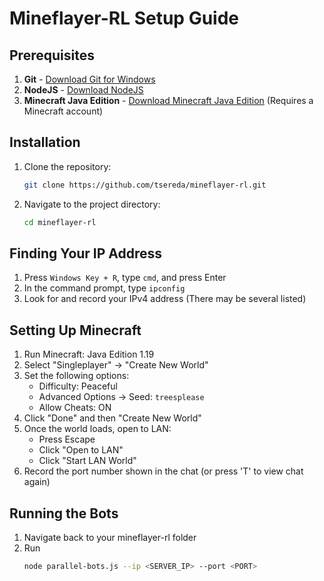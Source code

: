 # Mineflayer-RL Setup Guide

## Prerequisites

1. **Git** - [Download Git for Windows](https://git-scm.com/downloads/win)
2. **NodeJS** - [Download NodeJS](https://nodejs.org/en/download/)
3. **Minecraft Java Edition** - [Download Minecraft Java Edition](https://www.minecraft.net/en-us/download) (Requires a Minecraft account)

## Installation

1. Clone the repository:
   ```bash
   git clone https://github.com/tsereda/mineflayer-rl.git
   ```

2. Navigate to the project directory:
   ```bash
   cd mineflayer-rl
   ```

## Finding Your IP Address

1. Press `Windows Key + R`, type `cmd`, and press Enter
2. In the command prompt, type `ipconfig`
3. Look for and record your IPv4 address (There may be several listed)

## Setting Up Minecraft

1. Run Minecraft: Java Edition 1.19
2. Select "Singleplayer" → "Create New World"
3. Set the following options:
   - Difficulty: Peaceful
   - Advanced Options → Seed: `treesplease`
   - Allow Cheats: ON
4. Click "Done" and then "Create New World"
5. Once the world loads, open to LAN:
   - Press Escape
   - Click "Open to LAN"
   - Click "Start LAN World"
6. Record the port number shown in the chat (or press 'T' to view chat again)

## Running the Bots

1. Navigate back to your mineflayer-rl folder
2. Run
   ```bash
   node parallel-bots.js --ip <SERVER_IP> --port <PORT>
